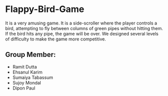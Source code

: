 # Flappy-Bird-Game

It is a very amusing game. It is a side-scroller where the player controls a bird, attempting to fly between columns of green pipes without hitting them. If the bird hits any pipe, the game will be over. We designed several levels of difficulty to make the game more competitive.



## Group Member:

- Ramit Dutta
- Ehsanul Karim
- Sumaiya Tabassum
- Sujoy Mondal
- Dipon Paul
